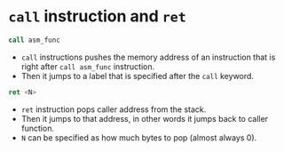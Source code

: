 # `call` instruction and `ret`

```asm
call asm_func
```

- `call` instructions pushes the memory address of an instruction that is right after `call asm_func` instruction.
- Then it jumps to a label that is specified after the `call` keyword.

```asm
ret <N>
```

- `ret` instruction pops caller address from the stack.
- Then it jumps to that address, in other words it jumps back to caller function.
- `N` can be specified as how much bytes to pop (almost always 0).
